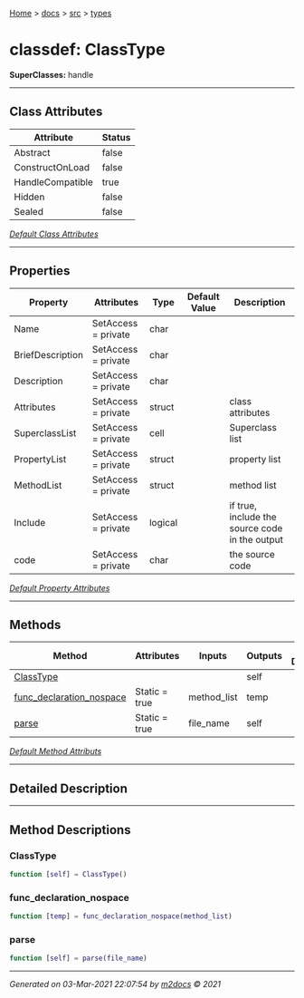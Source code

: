 [Home](../../index.md) > [docs](../../docs_index.md) > [src](../src_index.md) > [types](types_index.md)  


# classdef: ClassType

**SuperClasses:** handle



 ***

## Class Attributes

| Attribute         | Status   | 
| ----------------- | -------- | 
| Abstract | false | 
| ConstructOnLoad | false | 
| HandleCompatible | true | 
| Hidden | false | 
| Sealed | false | 


[*Default Class Attributes*](https://www.mathworks.com/help/matlab/matlab_oop/class-attributes.html)

 ***

## Properties

| Property | Attributes  | Type | Default Value | Description |
| -------- | ----------- | ---- | ------------- | ----------- |
| Name | SetAccess = private | char |  |  |
| BriefDescription | SetAccess = private | char |  |  |
| Description | SetAccess = private | char |  |  |
| Attributes | SetAccess = private | struct |  | class attributes |
| SuperclassList | SetAccess = private | cell |  | Superclass list |
| PropertyList | SetAccess = private | struct |  | property list |
| MethodList | SetAccess = private | struct |  | method list |
| Include | SetAccess = private | logical |  | if true, include the source code in the output |
| code | SetAccess = private | char |  | the source code |

[*Default Property Attributes*](https://www.mathworks.com/help/matlab/matlab_oop/property-attributes.html)

 ***

## Methods

| Method | Attributes | Inputs | Outputs | Brief Description |
| ------ | ---------- | ------ | ------- | ----------------- |
| [ClassType](#classtype) |   |  | self |  |
| [func_declaration_nospace](#func_declaration_nospace) | Static = true | method_list | temp |  |
| [parse](#parse) | Static = true | file_name | self |  |


[*Default Method Attributs*](https://www.mathworks.com/help/matlab/matlab_oop/method-attributes.html)

 ***

## Detailed Description



 ***

## Method Descriptions

 ### ClassType

```matlab
function [self] = ClassType()
```

 ### func_declaration_nospace

```matlab
function [temp] = func_declaration_nospace(method_list)
```

 ### parse

```matlab
function [self] = parse(file_name)
```




***

*Generated on 03-Mar-2021 22:07:54 by [m2docs](https://github.com/crgnam-research/m2docs) © 2021*
